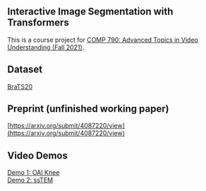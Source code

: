 ## Interactive Image Segmentation with Transformers
This is a course project for [COMP 790: Advanced Topics in Video Understanding (Fall 2021)](https://www.gedasbertasius.com/comp790-21f-project-details). 

## Dataset
[BraTS20](https://drive.google.com/drive/folders/12iSwrI2M98pV7s_5hOrp9r-PELlQzWOq?usp=sharing)

## Preprint (unfinished working paper)
[https://arxiv.org/submit/4087220/view](https://arxiv.org/submit/4087220/view)

## Video Demos
[Demo 1: OAI Knee](https://drive.google.com/file/d/1HyQsWYA6aG7I5C57b8ZTczNrW9OR6ZDS/view?usp=sharing) \
[Demo 2: ssTEM](https://drive.google.com/file/d/1dZL91P2rDEQqrlHQi2XaTlnY1rmWezNF/view?usp=sharing)
